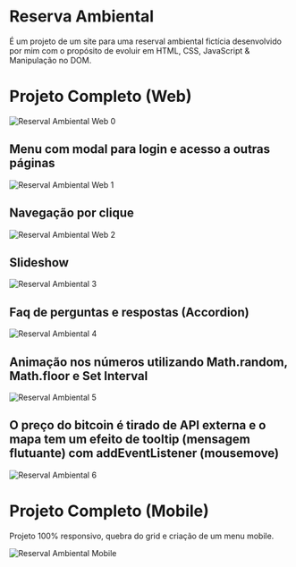# Reserva Ambiental

É um projeto de um site para uma reserval ambiental fictícia desenvolvido por mim com o propósito de evoluir em HTML, CSS, JavaScript & Manipulação no DOM.

# Projeto Completo (Web)

![Reserval Ambiental Web 0](https://user-images.githubusercontent.com/97991094/181839956-5286e0d3-f960-4bad-aba7-92a4e7b8b8df.gif)

## Menu com modal para login e acesso a outras páginas

![Reserval Ambiental Web 1](https://user-images.githubusercontent.com/97991094/181839402-c10b6df3-66b2-4ab0-a9b3-926dda0cfd9f.gif)

## Navegação por clique

![Reserval Ambiental Web 2](https://user-images.githubusercontent.com/97991094/181839847-a0f5b990-7cfb-4947-af12-c2fb19a94042.gif)

## Slideshow

![Reserval Ambiental 3](https://user-images.githubusercontent.com/97991094/181840327-f397c183-357e-4189-ada7-cdf1ff567594.gif)

## Faq de perguntas e respostas (Accordion)

![Reserval Ambiental 4](https://user-images.githubusercontent.com/97991094/181840459-6e482ea8-cdc6-4575-b2bd-1ad375cf85d0.gif)

## Animação nos números utilizando Math.random, Math.floor e Set Interval

![Reserval Ambiental 5](https://user-images.githubusercontent.com/97991094/181840709-ff86a36d-5679-4c4e-b16f-64d0aa9d22c9.gif)

## O preço do bitcoin é tirado de API externa e o mapa tem um efeito de tooltip (mensagem flutuante) com addEventListener (mousemove)

![Reserval Ambiental 6](https://user-images.githubusercontent.com/97991094/181840914-cdf5e772-5a08-4da9-8a07-aa794aae4c3a.gif)

# Projeto Completo (Mobile)

Projeto 100% responsivo, quebra do grid e criação de um menu mobile.

![Reserval Ambiental  Mobile](https://user-images.githubusercontent.com/97991094/181841236-a6fc29b6-f9e2-43c0-b618-4510c12920a8.gif)

